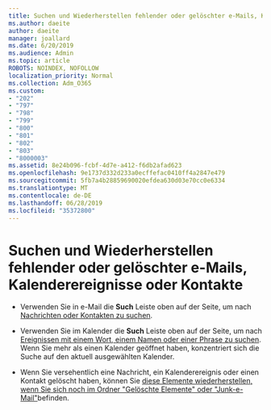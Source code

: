 ```yaml
---
title: Suchen und Wiederherstellen fehlender oder gelöschter e-Mails, Kalenderereignisse oder Kontakte
ms.author: daeite
author: daeite
manager: joallard
ms.date: 6/20/2019
ms.audience: Admin
ms.topic: article
ROBOTS: NOINDEX, NOFOLLOW
localization_priority: Normal
ms.collection: Adm_O365
ms.custom:
- "202"
- "797"
- "798"
- "799"
- "800"
- "801"
- "802"
- "803"
- "8000003"
ms.assetid: 8e24b096-fcbf-4d7e-a412-f6db2afad623
ms.openlocfilehash: 9e1737d332d233a0ecffefac0410ff4a2847e479
ms.sourcegitcommit: 5fb7a4b28859690020efdea630d03e70cc0e6334
ms.translationtype: MT
ms.contentlocale: de-DE
ms.lasthandoff: 06/28/2019
ms.locfileid: "35372800"
---
```

# <a name="find-and-recover-missing-or-deleted-email-calendar-events-or-contacts"></a>Suchen und Wiederherstellen fehlender oder gelöschter e-Mails, Kalenderereignisse oder Kontakte

- Verwenden Sie in e-Mail die **Such** Leiste oben auf der Seite, um nach [Nachrichten oder Kontakten zu suchen](https://support.office.com/article/88108edf-028e-4306-b87e-7400bbb40aa7?wt.mc_id=Office_Outlook_com_Alchemy).
  
- Verwenden Sie im Kalender die **Such** Leiste oben auf der Seite, um nach [Ereignissen mit einem Wort, einem Namen oder einer Phrase zu suchen](https://support.office.com/article/5bc05289-c84c-4849-95a8-7eac05ed478a?wt.mc_id=Office_Outlook_com_Alchemy). Wenn Sie mehr als einen Kalender geöffnet haben, konzentriert sich die Suche auf den aktuell ausgewählten Kalender.
  
- Wenn Sie versehentlich eine Nachricht, ein Kalenderereignis oder einen Kontakt gelöscht haben, können Sie [diese Elemente wiederherstellen, wenn Sie sich noch im Ordner "Gelöschte Elemente" oder "Junk-e-Mail"](https://support.office.com/article/cf06ab1b-ae0b-418c-a4d9-4e895f83ed50?wt.mc_id=Office_Outlook_com_Alchemy)befinden.